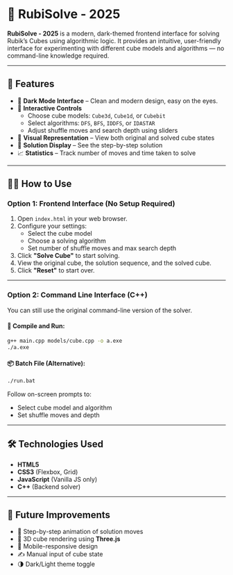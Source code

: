# 🧩 RubiSolve - 2025

**RubiSolve - 2025** is a modern, dark-themed frontend interface for solving Rubik’s Cubes using algorithmic logic. It provides an intuitive, user-friendly interface for experimenting with different cube models and algorithms — no command-line knowledge required.

---

## 🌟 Features

- 🎨 **Dark Mode Interface** – Clean and modern design, easy on the eyes.
- 🧠 **Interactive Controls**
  - Choose cube models: `Cube3d`, `Cube1d`, or `Cubebit`
  - Select algorithms: `DFS`, `BFS`, `IDDFS`, or `IDASTAR`
  - Adjust shuffle moves and search depth using sliders
- 🧊 **Visual Representation** – View both original and solved cube states
- 📜 **Solution Display** – See the step-by-step solution
- 📈 **Statistics** – Track number of moves and time taken to solve

---

## 🧑‍💻 How to Use

### Option 1: Frontend Interface (No Setup Required)

1. Open `index.html` in your web browser.
2. Configure your settings:
   - Select the cube model
   - Choose a solving algorithm
   - Set number of shuffle moves and max search depth
3. Click **"Solve Cube"** to start solving.
4. View the original cube, the solution sequence, and the solved cube.
5. Click **"Reset"** to start over.

---

### Option 2: Command Line Interface (C++)

You can still use the original command-line version of the solver.

#### 🔧 Compile and Run:
```bash
g++ main.cpp models/cube.cpp -o a.exe
./a.exe
```

#### 📦 Batch File (Alternative):
```bash
./run.bat
```

Follow on-screen prompts to:
- Select cube model and algorithm
- Set shuffle moves and depth

---

## 🛠️ Technologies Used

- **HTML5**
- **CSS3** (Flexbox, Grid)
- **JavaScript** (Vanilla JS only)
- **C++** (Backend solver)

---

## 🚀 Future Improvements

- 🔄 Step-by-step animation of solution moves
- 🧱 3D cube rendering using **Three.js**
- 📲 Mobile-responsive design
- ✍️ Manual input of cube state
- 🌗 Dark/Light theme toggle
